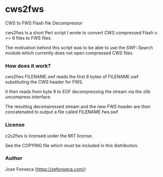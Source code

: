 # cws2fws

CWS to FWS Flash file Decompressor

cws2fws is a short Perl script I wrote to convert CWS compressed Flash v. >= 6 files to FWS files. 

The motivation behind this script was to be able to use the SWF::Search module which currently does not open compressed CWS files.

### How does it work?

cws2fws FILENAME.swf reads the first 8 bytes of FILENAME.swf substituting the CWS header for FWS. 

It then reads from byte 9 to EOF decompressing the stream via the zlib uncompress interface. 

The resulting decompressed stream and the new FWS header are then concatenated to output a file called FILENAME.fws.swf

### License

c2s2fws is licensed under the MIT license. 

See the COPYING file which must be included in this distribution. 

### Author

Jose Fonseca (https://zefonseca.com/)